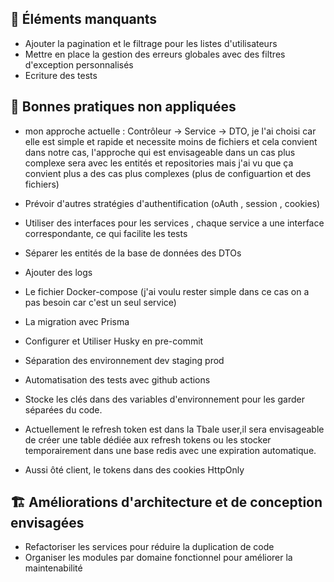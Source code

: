 ## 🔧 Éléments manquants

-  Ajouter la pagination et le filtrage pour les listes d'utilisateurs
-  Mettre en place la gestion des erreurs globales avec des filtres d'exception personnalisés
-  Ecriture des tests

## 🧹 Bonnes pratiques non appliquées

-  mon approche actuelle : Contrôleur → Service → DTO, je l'ai choisi car elle est simple et rapide et necessite moins de fichiers et cela convient dans notre cas, l'approche qui est envisageable dans un cas plus complexe sera avec les entités et repositories mais j'ai vu que ça convient plus a des cas plus complexes (plus de configuartion et des fichiers)

-  Prévoir d'autres stratégies d'authentification (oAuth , session , cookies)
-  Utiliser des interfaces pour les services , chaque service a une interface correspondante, ce qui facilite les tests
-  Séparer les entités de la base de données des DTOs
-  Ajouter des logs
-  Le fichier Docker-compose (j'ai voulu rester simple dans ce cas on a pas besoin car c'est un seul service)
-  La migration avec Prisma  
-  Configurer et Utiliser Husky en pre-commit
-  Séparation des environnement dev staging prod 
-  Automatisation des tests avec github actions
-  Stocke les clés dans des variables d'environnement pour les garder séparées du code.
-  Actuellement le refresh token est dans la Tbale user,il sera envisageable de créer une table dédiée aux refresh tokens ou les stocker temporairement dans une base redis avec une expiration automatique.
- Aussi ôté client, le tokens dans des cookies HttpOnly

## 🏗️ Améliorations d'architecture et de conception envisagées

- Refactoriser les services pour réduire la duplication de code
- Organiser les modules par domaine fonctionnel pour améliorer la maintenabilité

